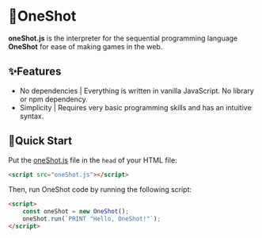 # 🏹OneShot
**oneShot.js** is the interpreter for the sequential programming language **OneShot** for ease of making games in the web.


## ✨Features
- No dependencies | Everything is written in vanilla JavaScript. No library or npm dependency.
- Simplicity | Requires very basic programming skills and has an intuitive syntax. 

## 🚀Quick Start
Put the [oneShot.js](https://github.com/mfkucuk/oneShot) file in the `head` of your HTML file:
```html
<script src="oneShot.js"></script>
```

Then, run OneShot code by running the following script:
```html
<script>
    const oneShot = new OneShot();
    oneShot.run(`PRINT "Hello, OneShot!"`);
</script>
```
